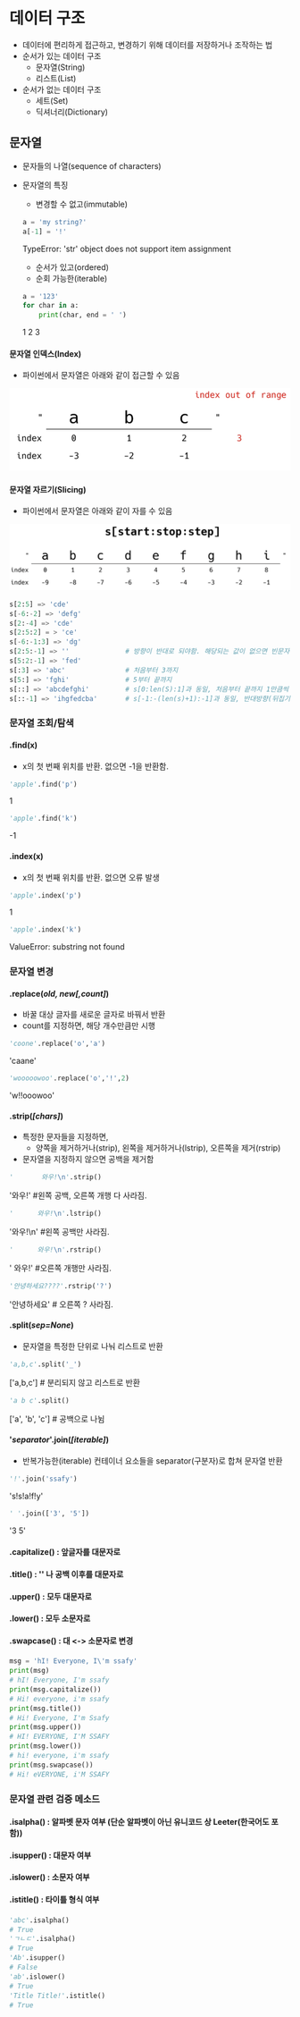 # 데이터 구조

- 데이터에 편리하게 접근하고, 변경하기 위해 데이터를 저장하거나 조작하는 법
- 순서가 있는 데이터 구조
  - 문자열(String)
  - 리스트(List)
- 순서가 없는 데이터 구조
  - 세트(Set)
  - 딕셔너리(Dictionary)



## 문자열

- 문자들의 나열(sequence of characters)

- 문자열의 특징

  - 변경할 수 없고(immutable)

  ```python
  a = 'my string?'
  a[-1] = '!'
  ```

  TypeError: 'str' object does not support item assignment

  - 순서가 있고(ordered)
  - 순회 가능한(iterable)

  ```python
  a = '123'
  for char in a:
      print(char, end = ' ')
  ```

  1 2 3

#### 문자열 인덱스(Index)

- 파이썬에서 문자열은 아래와 같이 접근할 수 있음

![image-20210726091311725](image.assets/image-20210726091311725.png)

#### 문자열 자르기(Slicing)

- 파이썬에서 문자열은 아래와 같이 자를 수 있음

![image-20210726091445997](image.assets/image-20210726091445997.png)

```python
s[2:5] => 'cde'
s[-6:-2] => 'defg'
s[2:-4] => 'cde'
s[2:5:2] = > 'ce'
s[-6:-1:3] => 'dg'
s[2:5:-1] => ''              # 방향이 반대로 되야함. 해당되는 값이 없으면 빈문자열 출력
s[5:2:-1] => 'fed'
s[:3] => 'abc'               # 처음부터 3까지
s[5:] => 'fghi'              # 5부터 끝까지
s[::] => 'abcdefghi'         # s[0:len(S):1]과 동일, 처음부터 끝까지 1만큼씩
s[::-1] => 'ihgfedcba'       # s[-1:-(len(s)+1):-1]과 동일, 반대방향(뒤집기)
```



### 문자열 조회/탐색

#### .find(x)

- x의 첫 번째 위치를 반환. 없으면 -1을 반환함.

```python
'apple'.find('p')
```

1

```python
'apple'.find('k')
```

-1

#### .index(x)

- x의 첫 번째 위치를 반환. 없으면 오류 발생

```python
'apple'.index('p')
```

1

```python
'apple'.index('k')
```

ValueError: substring not found



### 문자열 변경

#### .replace(*old, new[,count]*)

- 바꿀 대상 글자를 새로운 글자로 바꿔서 반환
- count를 지정하면, 해당 개수만큼만 시행

```python
'coone'.replace('o','a')
```

'caane'

```python
'wooooowoo'.replace('o','!',2)
```

'w!!ooowoo'

#### .strip(*[chars]*)

- 특정한 문자들을 지정하면,
  - 양쪽을 제거하거나(strip), 왼쪽을 제거하거나(lstrip), 오른쪽을 제거(rstrip)
- 문자열을 지정하지 않으면 공백을 제거함

```python
'		와우!\n'.strip()
```

'와우!'                       #왼쪽 공백, 오른쪽 개행 다 사라짐.

```python
'      와우!\n'.lstrip()
```

'와우!\n'                   #왼쪽 공백만 사라짐.

```python
'      와우!\n'.rstrip()
```

' 		와우!'              #오른쪽 개행만 사라짐.

```python
'안녕하세요????'.rstrip('?')
```

'안녕하세요'            # 오른쪽 ? 사라짐.

#### .split(*sep=None*)

- 문자열을 특정한 단위로 나눠 리스트로 반환

```python
'a,b,c'.split('_')
```

['a,b,c']               # 분리되지 않고 리스트로 반환

```python
'a b c'.split()
```

['a', 'b', 'c']         # 공백으로 나뉨

#### '*separator*'.join(*[iterable]*)

- 반복가능한(iterable) 컨테이너 요소들을 separator(구분자)로 합쳐 문자열 반환

```python
'!'.join('ssafy')
```

's!s!a!f!y'

```python
' '.join(['3', '5'])
```

'3 5'

#### 

#### .capitalize() : 앞글자를 대문자로

#### .title() : '' 나 공백 이후를 대문자로

#### .upper() : 모두 대문자로

#### .lower() : 모두 소문자로

#### .swapcase() : 대 <-> 소문자로 변경

```python
msg = 'hI! Everyone, I\'m ssafy'
print(msg)                        
# hI! Everyone, I'm ssafy
print(msg.capitalize())           
# Hi! everyone, i'm ssafy
print(msg.title())
# Hi! Everyone, I'm Ssafy
print(msg.upper())
# HI! EVERYONE, I'M SSAFY
print(msg.lower())
# hi! everyone, i'm ssafy
print(msg.swapcase())
# Hi! eVERYONE, i'M SSAFY
```

### 문자열 관련 검증 메소드

#### .isalpha() : 알파벳 문자 여부 (단순 알파벳이 아닌 유니코드 상 Leeter(한국어도 포함))

#### .isupper() : 대문자 여부

#### .islower() : 소문자 여부

#### .istitle() : 타이틀 형식 여부

```python
'abc'.isalpha()
# True
'ㄱㄴㄷ'.isalpha()
# True
'Ab'.isupper()
# False
'ab'.islower()
# True
'Title Title!'.istitle()
# True
```

